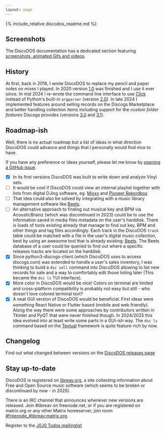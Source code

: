 ```yaml
---
layout: page
---
```


{% include_relative discodos_readme.md %}

## Screenshots

The DiscoDOS documentation has a dedicated section featuring [screenshots, animated Gifs and videos](https://discodos.readthedocs.io/en/latest/VIDEO_TUTORIALS.html).

## History

At first, back in 2018, I wrote DiscoDOS to replace my pencil and paper notes on mixes I played. In 2020 version [1.0](https://github.com/JOJ0/discodos/releases/tag/v1.0_rc2) was finished and I use it ever since. In mid 2024 I re-wrote the command line interface to use [Click](https://click.palletsprojects.com/en/stable/why/) instead of Python's built-in `argparser` (version [2.0](https://github.com/JOJ0/discodos/releases/tag/v2.0)). In late 2024 I implemented features around selling records on the Discogs Marketplace and better handling collection items including support for the _custom folder features_ Discogs provides (versions [3.0](https://github.com/JOJ0/discodos/releases/tag/v3.0) and [3.1](https://github.com/JOJ0/discodos/releases/tag/v3.1)).

## Roadmap-ish

Well, there is no actual roadmap but a list of ideas in what direction DiscoDOS could advance and things that I personally would find nice to have.

If you have any preference or ideas yourself, please let me know by [opening a GitHub issue](https://github.com/JOJ0/discodos/issues/new).

- [x] In its first versions DiscoDOS was built to write down and analyze Vinyl sets.
- [ ] It would be cool if DiscoDOS could view an internal playlist together with lists from digital DJing software, eg. [Mixxx](https://mixxx.org) and [Pioneer Rekordbox](https://rekordbox.com)
- [ ] That idea could also be solved by integrating with a music library management software like [Beets](https://beets.io).
- [ ] An alternative approach to finding out musical key and BPM via AcousticBrainz (which was discontinued in 2023) could be to use the information saved in media files metadata on the user's harddisk. There is loads of tools existing already that manage to find out key, BPM and other things and tag files accordingly. Each track in the DiscoDOS `track` table could be matched with a file in the user's digital music collection, best by using an awesome tool that is already existing: [Beets](https://beets.io). The Beets database of a user could be queried to find out where a specific releases tracks are located on the harddisk.
- [x] Since python3-discogs-client (which DiscoDOS uses to access discogs.com) was extended to handle a user's sales inventory, I was thinking to build a `dsc sell` command into DiscoDOS allowing to list new records for sale and a way to comfortably edit those listing later (This became the `dsc ls` TUI interface).
- [x] More color in DiscoDOS would be nice! Colors on terminal are limited and
cross-platform compatibility is probably not easy but still - who doesn't
love colored terminal text?
- [x] A neat GUI version of DiscoDOS would be beneficial. First ideas were something React Native or Flutter based (mobile and web friendly). Along the way there were some approaches by contributors written in Tkinter and PyQT that were never finished though. In 2024/2025 this idea evolved into at least write some parts in a GUI-ish way. The `dsc ls` command based on the [Textual](https://textual.textualize.com) framework is quite feature-rich by now.

## Changelog

Find out what changed between versions on the [DiscoDOS releases page](https://github.com/JOJ0/discodos/releases)

## Stay up-to-date

DiscoDOS is registered on [libreav.org](https://libreav.org/software/discodos), a site collecting information about Free and Open Source music software (which seems to be broken or discontinued by now - in 2025).

There is an IRC channel that announces whenever new versions are released. Join #libreav on freenode.net, or if you are registered on matrix.org or any other Matrix homeserver, join room [#freenode_#libreav:matrix.org](https://matrix.to/#/#freenode_#libreav:matrix.org).

Register to the [J0J0 Todos mailinglist](https://blog.jojotodos.net/mailinglist/)
